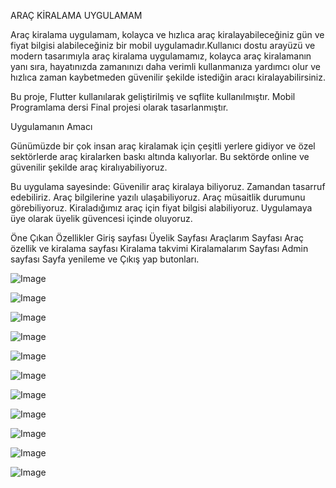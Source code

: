 ARAÇ KİRALAMA UYGULAMAM

Araç kiralama uygulamam, kolayca ve hızlıca araç kiralayabileceğiniz gün ve fiyat bilgisi alabileceğiniz bir mobil uygulamadır.Kullanıcı dostu arayüzü ve modern tasarımıyla araç kiralama uygulamamız, kolayca araç kiralamanın yanı sıra, hayatınızda zamanınızı daha verimli kullanmanıza yardımcı olur ve hızlıca zaman kaybetmeden güvenilir şekilde istediğin aracı kiralayabilirsiniz.

Bu proje, Flutter kullanılarak geliştirilmiş ve sqflite kullanılmıştır. Mobil Programlama dersi Final projesi olarak tasarlanmıştır.


Uygulamanın Amacı

Günümüzde bir çok insan araç kiralamak için çeşitli yerlere gidiyor ve özel sektörlerde araç kiralarken baskı altında kalıyorlar. Bu sektörde online ve güvenilir şekilde araç kiralıyabiliyoruz.

Bu uygulama sayesinde:
Güvenilir araç kiralaya biliyoruz.
Zamandan tasarruf edebiliriz.
Araç bilgilerine yazılı ulaşabiliyoruz.
Araç müsaitlik durumunu görebiliyoruz.
Kiraladığımız araç için fiyat bilgisi alabiliyoruz.
Uygulamaya üye olarak üyelik güvencesi içinde oluyoruz.

Öne Çıkan Özellikler
Giriş sayfası
Üyelik Sayfası
Araçlarım Sayfası
Araç özellik ve kiralama sayfası
Kiralama takvimi
Kiralamalarım Sayfası
Admin sayfası
Sayfa yenileme ve Çıkış yap butonları.




![Image](https://github.com/user-attachments/assets/ace2fc1f-b5fb-4737-bebc-39137418e842)

![Image](https://github.com/user-attachments/assets/aa33c99d-f3a8-4476-8228-a7c000bfc3d6)

![Image](https://github.com/user-attachments/assets/da5a3e9a-e29e-4447-ab7c-215ebc7a499e)

![Image](https://github.com/user-attachments/assets/9f1140d1-4c4f-4a37-9c2e-42399365b831)

![Image](https://github.com/user-attachments/assets/6a884c2e-52d0-417d-94ad-84f41afb1723)

![Image](https://github.com/user-attachments/assets/54a8d06a-7d39-4674-b341-4022df892a66)

![Image](https://github.com/user-attachments/assets/0e0703f8-57c8-49e3-a76f-679435d8e217)

![Image](https://github.com/user-attachments/assets/66a91368-526a-4649-b0b2-572277efc512)

![Image](https://github.com/user-attachments/assets/15fc7b02-ccb7-4b66-912f-669ce0671ff0)

![Image](https://github.com/user-attachments/assets/dc63ec05-7074-418b-931b-656d76843cc5)

![Image](https://github.com/user-attachments/assets/e2170855-d077-4fee-b1f8-13476f432526)
